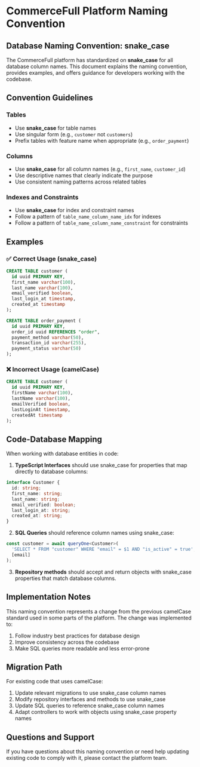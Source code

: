 # CommerceFull Platform Naming Convention

## Database Naming Convention: snake_case

The CommerceFull platform has standardized on **snake_case** for all database column names. This document explains the naming convention, provides examples, and offers guidance for developers working with the codebase.

## Convention Guidelines

### Tables
- Use **snake_case** for table names
- Use singular form (e.g., `customer` not `customers`)
- Prefix tables with feature name when appropriate (e.g., `order_payment`)

### Columns
- Use **snake_case** for all column names (e.g., `first_name`, `customer_id`)
- Use descriptive names that clearly indicate the purpose
- Use consistent naming patterns across related tables

### Indexes and Constraints
- Use **snake_case** for index and constraint names
- Follow a pattern of `table_name_column_name_idx` for indexes
- Follow a pattern of `table_name_column_name_constraint` for constraints

## Examples

### ✅ Correct Usage (snake_case)

```sql
CREATE TABLE customer (
  id uuid PRIMARY KEY,
  first_name varchar(100),
  last_name varchar(100),
  email_verified boolean,
  last_login_at timestamp,
  created_at timestamp
);

CREATE TABLE order_payment (
  id uuid PRIMARY KEY,
  order_id uuid REFERENCES "order",
  payment_method varchar(50),
  transaction_id varchar(255),
  payment_status varchar(50)
);
```

### ❌ Incorrect Usage (camelCase)

```sql
CREATE TABLE customer (
  id uuid PRIMARY KEY,
  firstName varchar(100),
  lastName varchar(100),
  emailVerified boolean,
  lastLoginAt timestamp,
  createdAt timestamp
);
```

## Code-Database Mapping

When working with database entities in code:

1. **TypeScript Interfaces** should use snake_case for properties that map directly to database columns:

```typescript
interface Customer {
  id: string;
  first_name: string;
  last_name: string;
  email_verified: boolean;
  last_login_at: string;
  created_at: string;
}
```

2. **SQL Queries** should reference column names using snake_case:

```typescript
const customer = await queryOne<Customer>(
  'SELECT * FROM "customer" WHERE "email" = $1 AND "is_active" = true',
  [email]
);
```

3. **Repository methods** should accept and return objects with snake_case properties that match database columns.

## Implementation Notes

This naming convention represents a change from the previous camelCase standard used in some parts of the platform. The change was implemented to:

1. Follow industry best practices for database design
2. Improve consistency across the codebase
3. Make SQL queries more readable and less error-prone

## Migration Path

For existing code that uses camelCase:

1. Update relevant migrations to use snake_case column names
2. Modify repository interfaces and methods to use snake_case
3. Update SQL queries to reference snake_case column names
4. Adapt controllers to work with objects using snake_case property names

## Questions and Support

If you have questions about this naming convention or need help updating existing code to comply with it, please contact the platform team.
